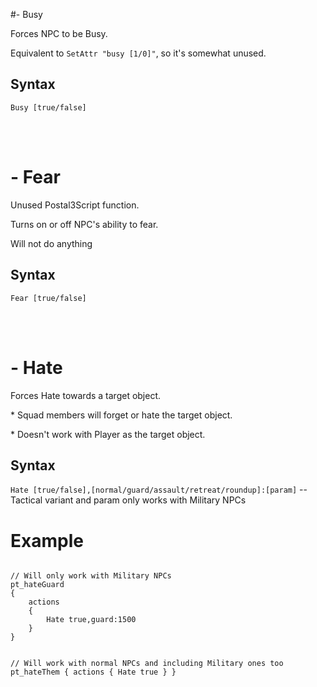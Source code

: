 #- Busy
<p>Forces NPC to be Busy.
<p>Equivalent to <code class="language-js">SetAttr "busy [1/0]"</code>, so it's somewhat unused.
<h2>Syntax</h2>
<p><code class="language-js">Busy [true/false]</code>

<br><br><h1>- Fear</h1>
<p>Unused Postal3Script function.
<p>Turns on or off NPC's ability to fear.
<p>Will not do anything
<h2>Syntax</h2>
<p><code class="language-js">Fear [true/false]</code>

<br><br><h1>- Hate</h1>
<p>Forces Hate towards a target object.
<p>* Squad members will forget or hate the target object.
<p>* Doesn't work with Player as the target object.
<h2>Syntax</h2>
<p><code class="language-js">Hate [true/false],[normal/guard/assault/retreat/roundup]:[param]</code> -- Tactical variant and param only works with Military NPCs
<h1>Example</h1>
<pre><code class="language-js">
// Will only work with Military NPCs
pt_hateGuard
{
	actions
	{
		Hate true,guard:1500
	}
}

// Will work with normal NPCs and including Military ones too
pt_hateThem
{
	actions
	{
		Hate true
	}
}
</code></pre>